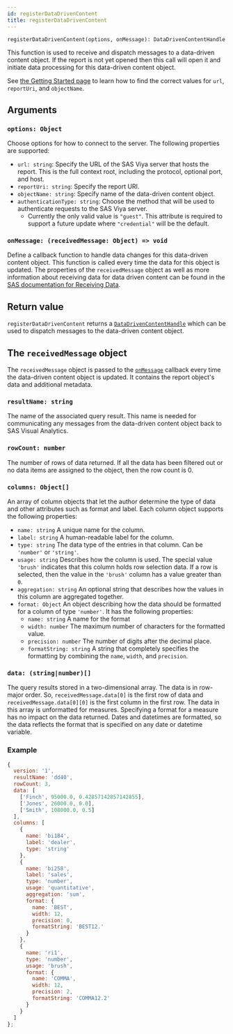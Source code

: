 ```yaml
---
id: registerDataDrivenContent
title: registerDataDrivenContent
---
```


```
registerDataDrivenContent(options, onMessage): DataDrivenContentHandle
```

This function is used to receive and dispatch messages to a data-driven content object. If the report is not yet
opened then this call will open it and initiate data processing for this data-driven content object.

See [the Getting Started page](getting-started.md#create-a-custom-html-tag) to learn how to find the correct values for
`url`, `reportUri`, and `objectName`.

## Arguments

### `options: Object`

Choose options for how to connect to the server. The following properties are supported:

- `url: string`: Specify the URL of the SAS Viya server that hosts the report. This is the full context root, including
  the protocol, optional port, and host.
- `reportUri: string`: Specify the report URI.
- `objectName: string`: Specify name of the data-driven content object.
- `authenticationType: string`: Choose the method that will be used to authenticate requests to the SAS Viya server.
  - Currently the only valid value is `"guest"`. This attribute is required to support a future update where
    `"credential"` will be the default.

### `onMessage: (receivedMessage: Object) => void`

Define a callback function to handle data changes for this data-driven content object. This function is called every
time the data for this object is updated. The properties of the `receivedMessage` object as well as more information
about receiving data for data driven content can be found in the <a target="_blank" href="https://documentation.sas.com/?docsetId=varef&docsetTarget=n109mqtyl6quiun1mwfgtcn2s68b.htm&docsetVersion=8.4&#n1dce3mqdct26pn12s4yl6s3h39q">SAS documentation for Receiving Data</a>.

## Return value

`registerDataDrivenContent` returns a [`DataDrivenContentHandle`](api/DataDrivenContentHandle.md) which can be used to dispatch
messages to the data-driven content object.

## The `receivedMessage` object

The `receivedMessage` object is passed to the [`onMessage`](#onmessage-receivedmessage-object-void) callback every time
the data-driven content object is updated. It contains the report object's data and additional metadata.

### `resultName: string`

The name of the associated query result. This name is needed for communicating any messages from the data-driven content
object back to SAS Visual Analytics.

### `rowCount: number`

The number of rows of data returned. If all the data has been filtered out or no data items are assigned to the object,
then the row count is 0.

### `columns: Object[]`

An array of column objects that let the author determine the type of data and other attributes such as format and label.
Each column object supports the following properties:

- `name: string` A unique name for the column.
- `label: string` A human-readable label for the column.
- `type: string` The data type of the entries in that column. Can be `'number'` or `'string'`.
- `usage: string` Describes how the column is used. The special value `'brush'` indicates that this column holds row
  selection data. If a row is selected, then the value in the `'brush'` column has a value greater than `0`.
- `aggregation: string` An optional string that describes how the values in this column are aggregated together.
- `format: Object` An object describing how the data should be formatted for a column of type `'number'`. It has the
  following properties:
  - `name: string` A name for the format
  - `width: number` The maximum number of characters for the formatted value.
  - `precision: number` The number of digits after the decimal place.
  - `formatString: string` A string that completely specifies the formatting by combining the `name`, `width`, and
    `precision`.

### `data: (string|number)[]`

The query results stored in a two-dimensional array. The data is in row-major order. So, `receivedMessage.data[0]` is
the first row of data and `receivedMessage.data[0][0]` is the first column in the first row. The data in this array is
unformatted for measures. Specifying a format for a measure has no impact on the data returned. Dates and datetimes are
formatted, so the data reflects the format that is specified on any date or datetime variable.

### Example

```javascript
{
  version: '1',
  resultName: 'dd40',
  rowCount: 3,
  data: [
    ['Finch', 95000.0, 0.42857142857142855],
    ['Jones', 26000.0, 0.0],
    ['Smith', 108000.0, 0.5]
  ],
  columns: [
    {
      name: 'bi184',
      label: 'dealer',
      type: 'string'
    },
    {
      name: 'bi258',
      label: 'sales',
      type: 'number',
      usage: 'quantitative',
      aggregation: 'sum',
      format: {
        name: 'BEST',
        width: 12,
        precision: 0,
        formatString: 'BEST12.'
      }
    },
    {
      name: 'ri1',
      type: 'number',
      usage: 'brush',
      format: {
        name: 'COMMA',
        width: 12,
        precision: 2,
        formatString: 'COMMA12.2'
      }
    }
  ]
};
```
